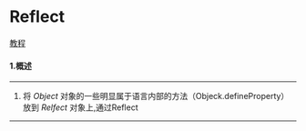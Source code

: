 # Reflect
[教程](http://es6.ruanyifeng.com/#docs/reflect)
#### 1.概述
***
1. 将 _Object_ 对象的一些明显属于语言内部的方法（Objeck.defineProperty）放到 _Relfect_ 对象上,通过Reflect 
***